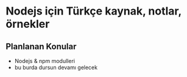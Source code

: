 # Nodejs için Türkçe kaynak, notlar, örnekler

## Planlanan Konular
* Nodejs & npm modulleri
* bu burda dursun devamı gelecek
